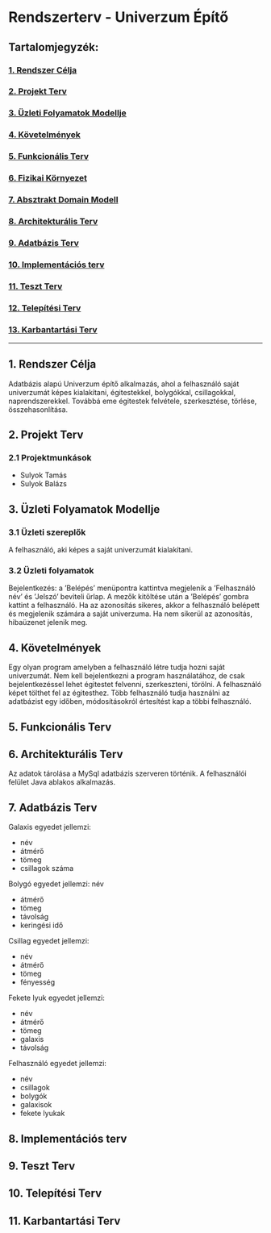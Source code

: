 # Rendszerterv - Univerzum Építő

## Tartalomjegyzék:

### [1. Rendszer Célja](https://github.com/SulyokTams/ProgTech_Project-ST_SB/blob/main/Rendszerterv/Rendszerterv.md#1-rendszer-c%C3%A9lja)

### [2. Projekt Terv](https://github.com/SulyokTams/ProgTech_Project-ST_SB/blob/main/Rendszerterv/Rendszerterv.md#2-projekt-terv)

### [3. Üzleti Folyamatok Modellje](https://github.com/SulyokTams/ProgTech_Project-ST_SB/blob/main/Rendszerterv/Rendszerterv.md#3-%C3%BCzleti-folyamatok-modellje)

### [4. Követelmények](https://github.com/SulyokTams/ProgTech_Project-ST_SB/blob/main/Rendszerterv/Rendszerterv.md#4-k%C3%B6vetelm%C3%A9nyek)

### [5. Funkcionális Terv](https://github.com/SulyokTams/ProgTech_Project-ST_SB/blob/main/Rendszerterv/Rendszerterv.md#5-funkcion%C3%A1lis-terv)

### [6. Fizikai Környezet](https://github.com/SulyokTams/ProgTech_Project-ST_SB/blob/main/Rendszerterv/Rendszerterv.md#6-fizikai-k%C3%B6rnyezet)

### [7. Absztrakt Domain Modell](https://github.com/SulyokTams/ProgTech_Project-ST_SB/blob/main/Rendszerterv/Rendszerterv.md#7-absztrakt-domain-modell)

### [8. Architekturális Terv](https://github.com/SulyokTams/ProgTech_Project-ST_SB/blob/main/Rendszerterv/Rendszerterv.md#8-architektur%C3%A1lis-terv)

### [9. Adatbázis Terv](https://github.com/SulyokTams/ProgTech_Project-ST_SB/blob/main/Rendszerterv/Rendszerterv.md#9-adatb%C3%A1zis-terv)

### [10. Implementációs terv](https://github.com/SulyokTams/ProgTech_Project-ST_SB/blob/main/Rendszerterv/Rendszerterv.md#10-implement%C3%A1ci%C3%B3s-terv)

### [11. Teszt Terv](https://github.com/SulyokTams/ProgTech_Project-ST_SB/blob/main/Rendszerterv/Rendszerterv.md#11-teszt-terv)

### [12. Telepítési Terv](https://github.com/SulyokTams/ProgTech_Project-ST_SB/blob/main/Rendszerterv/Rendszerterv.md#12-telep%C3%ADt%C3%A9si-terv)

### [13. Karbantartási Terv](https://github.com/SulyokTams/ProgTech_Project-ST_SB/blob/main/Rendszerterv/Rendszerterv.md#13-karbantart%C3%A1si-terv)

----------

## 1. Rendszer Célja
Adatbázis alapú Univerzum építő alkalmazás, ahol a felhasználó saját univerzumát képes kialakítani, égitestekkel, bolygókkal, csillagokkal, naprendszerekkel. Továbbá eme égitestek felvétele, szerkesztése, törlése, összehasonlítása.

## 2. Projekt Terv
### 2.1 Projektmunkások
-   Sulyok Tamás
-   Sulyok Balázs

## 3. Üzleti Folyamatok Modellje
### 3.1 Üzleti szereplők

A felhasználó, aki képes a saját univerzumát kialakítani.

### 3.2 Üzleti folyamatok

Bejelentkezés: a ’Belépés’ menüpontra kattintva megjelenik a ’Felhasználó név’ és ’Jelszó’ beviteli űrlap. A mezők kitöltése után a ’Belépés’ gombra kattint a felhasználó. Ha az azonosítás sikeres, akkor a felhasználó belépett és megjelenik számára a saját univerzuma. Ha nem sikerül az azonosítás, hibaüzenet jelenik meg.

## 4. Követelmények

Egy olyan program amelyben a felhasználó létre tudja hozni saját univerzumát.
Nem kell bejelentkezni a program használatához, de csak bejelentkezéssel lehet égitestet felvenni, szerkeszteni, törölni. 
A felhasználó képet tölthet fel az égitesthez.
Több felhasználó tudja használni az adatbázist egy időben, módosításokról értesítést kap a többi felhasználó.

## 5. Funkcionális Terv

## 6. Architekturális Terv

Az adatok tárolása a MySql adatbázis szerveren történik. A felhasználói felület Java ablakos alkalmazás.

## 7. Adatbázis Terv
Galaxis egyedet jellemzi:
- név
- átmérő
- tömeg
- csillagok száma

Bolygó egyedet jellemzi:
  név
- átmérő
- tömeg
- távolság
- keringési idő

Csillag egyedet jellemzi:
- név
- átmérő
- tömeg
- fényesség

Fekete lyuk egyedet jellemzi:
- név
- átmérő
- tömeg
- galaxis
- távolság

Felhasználó egyedet jellemzi:
- név
- csillagok
- bolygók
- galaxisok
- fekete lyukak
## 8. Implementációs terv


## 9. Teszt Terv

## 10. Telepítési Terv

## 11. Karbantartási Terv

